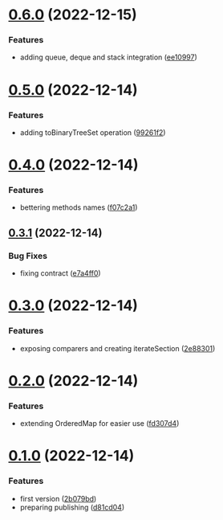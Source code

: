 # [0.6.0](https://github.com/codibre/fluent-iterable-js-sdsl/compare/v0.5.0...v0.6.0) (2022-12-15)


### Features

* adding queue, deque and stack integration ([ee10997](https://github.com/codibre/fluent-iterable-js-sdsl/commit/ee10997cde627c23fdad8eeb5e2dae1f9c736c24))

# [0.5.0](https://github.com/codibre/fluent-iterable-js-sdsl/compare/v0.4.0...v0.5.0) (2022-12-14)


### Features

* adding toBinaryTreeSet operation ([99261f2](https://github.com/codibre/fluent-iterable-js-sdsl/commit/99261f28eaab06ec0cdda8bd0b27c62efcda18a1))

# [0.4.0](https://github.com/codibre/fluent-iterable-js-sdsl/compare/v0.3.1...v0.4.0) (2022-12-14)


### Features

* bettering methods names ([f07c2a1](https://github.com/codibre/fluent-iterable-js-sdsl/commit/f07c2a1eb3d62e88bd6ec5990252bc0e3e81cdfd))

## [0.3.1](https://github.com/codibre/fluent-iterable-js-sdsl/compare/v0.3.0...v0.3.1) (2022-12-14)


### Bug Fixes

* fixing contract ([e7a4ff0](https://github.com/codibre/fluent-iterable-js-sdsl/commit/e7a4ff00cc3e33393f1502e09d7899d0e91c9a51))

# [0.3.0](https://github.com/codibre/fluent-iterable-js-sdsl/compare/v0.2.0...v0.3.0) (2022-12-14)


### Features

* exposing comparers and creating iterateSection ([2e88301](https://github.com/codibre/fluent-iterable-js-sdsl/commit/2e88301ac28b66ae9e2b12a94f2acda1e3f19098))

# [0.2.0](https://github.com/codibre/fluent-iterable-js-sdsl/compare/v0.1.0...v0.2.0) (2022-12-14)


### Features

* extending OrderedMap for easier use ([fd307d4](https://github.com/codibre/fluent-iterable-js-sdsl/commit/fd307d4f553ab965ef46c919fd7f649248bbafe9))

# [0.1.0](https://github.com/codibre/fluent-iterable-js-sdsl/compare/v0.0.0...v0.1.0) (2022-12-14)


### Features

* first version ([2b079bd](https://github.com/codibre/fluent-iterable-js-sdsl/commit/2b079bdadb010c5b849ef896ee3035598eb7631d))
* preparing publishing ([d81cd04](https://github.com/codibre/fluent-iterable-js-sdsl/commit/d81cd04f263e3a2f57350b2efcd06a008310030b))
